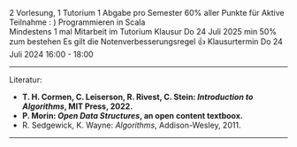 2 Vorlesung, 1 Tutorium
1 Abgabe pro Semester
60% aller Punkte für Aktive Teilnahme : ) Programmieren in Scala  
Mindestens 1 mal Mitarbeit im Tutorium 
Klausur Do 24 Juli 2025 min 50% zum bestehen
Es gilt die Notenverbesserungsregel 👍
Klausurtermin Do 24 Juli 2024 16:00 - 18:00
___
Literatur:
-  **T. H. Cormen, C. Leiserson, R. Rivest, C. Stein: _Introduction to Algorithms_, MIT Press, 2022.**
- **P. Morin: _Open Data Structures_, an open content textboox.**
- R. Sedgewick, K. Wayne: _Algorithms_, Addison-Wesley, 2011.
___
